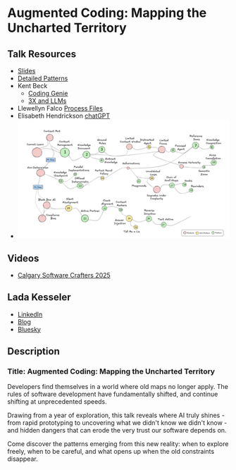 # Augmented Coding: Mapping the Uncharted Territory

## Talk Resources
* [Slides](https://github.com/lexler/augmented-coding-patterns/raw/refs/heads/main/slides/Augmented%20Coding%20Patterns.pptx)
* [Detailed Patterns](https://github.com/lexler/augmented-coding-patterns)
* Kent Beck 
  * [Coding Genie](https://youtu.be/aSXaxOdVtAQ?t=362) 
  * [3X and LLMs](https://www.youtube.com/watch?v=wh-kwZ6Kvdo)
* Llewellyn Falco [Process Files](https://youtu.be/MMqahx1PRQo?list=PLcTa2e7_ENN8cryNl4LZtszr_gyoqbAVm)
* Elisabeth Hendrickson [chatGPT](https://www.youtube.com/watch?v=ky37oCoyUdI) 
* ![Map](https://github.com/lexler/augmented-coding-patterns/blob/main/slides/map.png?raw=true)

## Videos
* [Calgary Software Crafters 2025](https://www.youtube.com/watch?v=_LSK2bVf0Lc)

## Lada Kesseler<!-- include: lada.md -->

* [LinkedIn](https://www.linkedin.com/in/lada-kesseler/)
* [Blog](https://lexler.substack.com/)
* [Bluesky](https://bsky.app/profile/lexler.bsky.social)<!-- endInclude -->

## Description
### Title: Augmented Coding: Mapping the Uncharted Territory

Developers find themselves in a world where old maps no longer apply. The rules of software development have fundamentally shifted, and continue shifting at unprecedented speeds.

Drawing from a year of exploration, this talk reveals where AI truly shines - from rapid prototyping to uncovering what we didn't know we didn't know - and hidden dangers that can erode the very trust our software depends on.

Come discover the patterns emerging from this new reality: when to explore freely, when to be careful, and what opens up when the old constraints disappear.
